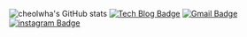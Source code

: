 
![cheolwha's GitHub stats](https://github-readme-stats.vercel.app/api?username=cjfghk5697&show_icons=true&theme=tokyonight)
[![Tech Blog Badge](http://img.shields.io/badge/-Tech%20blog-black?style=flat-square&logo=github&link=https://cjfghk5697.github.io/)](https://cjfghk5697.github.io/)
[![Gmail Badge](https://img.shields.io/badge/Gmail-d14836?style=flat-square&logo=Gmail&logoColor=white&link=mailto:cjfghk5697@gmail.com)](mailto:cjfghk5697@gmail.com)
[![instagram Badge](https://img.shields.io/badge/instagram-d14836?style=flat-square&logo=instagram&logoColor=instagram&link=mailto:https://www.instagram.com/chulhwa_/)](mailto:https://www.instagram.com/chulhwa_/)

	
